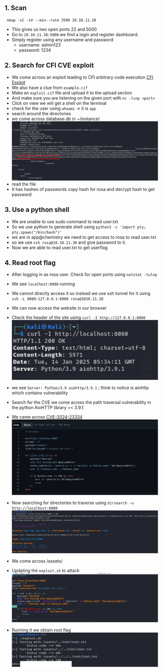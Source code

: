 ## 1. Scan 
`` nmap -sC -sV --min--rate 3500 10.10.11.38``
- This gives us two open ports 22 and 5000
- Go to ``10.10.11.38:5000`` we find a login and register dashboard.
- Simply register using any username and password
    - username: admin123
    - password: 1234
## 2. Search for CFI CVE exploit
- We come across an exploit leading to CFI arbitrary code execution [CFI Exploit](https://github.com/9carlo6/CVE-2024-23346)
- We also have a clue from ``example.cif``
- Make an ``exploit.cif`` file and upload it to the upload section
- And make sure you are listening on the given port with ``nc -lvnp <port>``
- Click on view we will get a shell on the terminal
- check for the user using ``whoami`` -> it is ``app``
- search around the directories
- we come across database.db in ~/instance/
![alt text](/Machines/Chemistry/images/databasedb.png)
- read the file
- It has hashes of passwords copy hash for rosa and decrypt hash to get password

## 3. Use a python shell
- We are unable to use sudo command to read user.txt 
- So we use python to generate shell using ``python3 -c 'import pty; pty.spawn("/bin/bash")'``
- we are in app@chemistry we need to get access to rosa to read user.txt 
- so we use ``ssh rosa@10.10.11.38`` and give password to it.
- Now we are able to read user.txt to get userflag

## 4. Read root flag
- After logging in as rosa user. Check for open ports using ``netstat -tulnp``
- We see ``localhost:8080`` running 
- We cannot directly access it so instead we use ssh tunnel for it using ``ssh -L 8080:127.0.0.1:8080 rosa@1010.11.38``

- We can now access the website in our browser
- Check the header of the site using ``curl -I http://127.0.0.1:8080``
    ![alt text](/Machines/Chemistry/images/curl.png)
- we see ``Server: Python/3.9 aiohttp/3.9.1`` ; think to notice is aiohttp which contains vulnerability
- Search for the CVE we come across the path traversal vulnerability in the python AioHTTP library =< 3.9.1
- We came across [CVE-2024-23334](https://github.com/z3rObyte/CVE-2024-23334-PoC/tree/main)
    ![alt text](/Machines/Chemistry/images/cve.png)
- Now searching for directories to traverse using ``dirsearch -u http://localhost:8080``
    ![alt text](/Machines/Chemistry/images/dirsearch.png)
- We come across /assets/
- Updating the ``exploit.sh`` to attack
    ![alt text](/Machines/Chemistry/images/exploit.png)
- Running it we obtain root flag
    ![alt text](/Machines/Chemistry/images/root.png)

